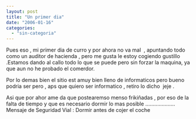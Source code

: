 ```yaml
---
layout: post
title: "Un primer dia"
date: "2006-01-16"
categories: 
  - "sin-categoria"
---
```


Pues eso , mi primer dia de curro y por ahora no va mal  , apuntando todo como un auditor de hacienda , pero me gusta le estoy cogiendo gustillo .Estamos dando al callo todo lo que se puede pero sin forzar la maquina, ya que aun no he probado el comerdor.

Por lo demas bien el sitio est amuy bien lleno de informaticos pero bueno podria ser pero , aps que quiero ser informatico , retiro lo dicho  jeje .

Asi que por ahor ame da que postearemso menso frikiñadas , por eso de la falta de tiempo y que es necesario dormir lo mas posible .................... Mensaje de Seguridad Vial : Dormir antes de cojer el coche
